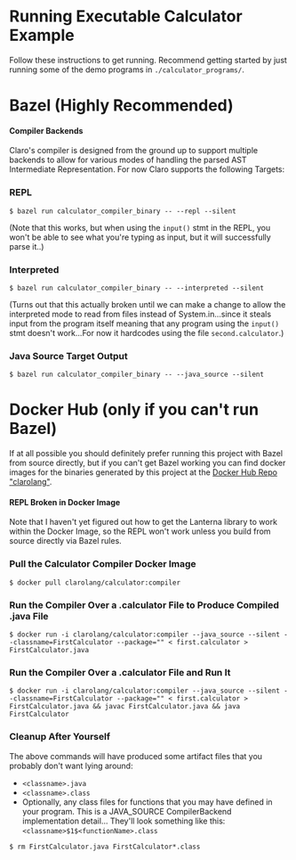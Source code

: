 # Running Executable Calculator Example
Follow these instructions to get running. Recommend getting started by just running some of the demo programs in `./calculator_programs/`.

# Bazel (Highly Recommended)

#### Compiler Backends
Claro's compiler is designed from the ground up to support multiple backends to allow for various modes of handling the parsed AST Intermediate Representation. For now Claro supports the following Targets:

### REPL
`$ bazel run calculator_compiler_binary -- --repl --silent`

(Note that this works, but when using the `input()` stmt in the REPL, you won't be able to see what you're typing as input, but it will successfully parse it..)

### Interpreted
`$ bazel run calculator_compiler_binary -- --interpreted --silent`

(Turns out that this actually broken until we can make a change to allow the interpreted mode to read from files instead of System.in...since it steals input from the program itself meaning that any program using the `input()` stmt doesn't work...For now it hardcodes using the file `second.calculator`.)

### Java Source Target Output
`$ bazel run calculator_compiler_binary -- --java_source --silent`


# Docker Hub (only if you can't run Bazel)

If at all possible you should definitely prefer running this project with Bazel from source directly, but if you can't get Bazel working you can find docker images for the binaries generated by this project at the [Docker Hub Repo "clarolang"](https://hub.docker.com/repository/docker/clarolang/calculator).

#### REPL Broken in Docker Image
Note that I haven't yet figured out how to get the Lanterna library to work within the Docker Image, so the REPL won't work unless you build from source directly via Bazel rules.

### Pull the Calculator Compiler Docker Image

`$ docker pull clarolang/calculator:compiler`

### Run the Compiler Over a .calculator File to Produce Compiled .java File

`$ docker run -i clarolang/calculator:compiler --java_source --silent --classname=FirstCalculator --package="" < first.calculator > FirstCalculator.java`

### Run the Compiler Over a .calculator File and Run It

`$ docker run -i clarolang/calculator:compiler --java_source --silent --classname=FirstCalculator --package="" < first.calculator > FirstCalculator.java && javac FirstCalculator.java && java FirstCalculator`

### Cleanup After Yourself

The above commands will have produced some artifact files that you probably don't want lying around:
- `<classname>.java`
- `<classname>.class`
- Optionally, any class files for functions that you may have defined in your program. This is a JAVA_SOURCE CompilerBackend implementation detail... They'll look something like this: `<classname>$1$<functionName>.class`

`$ rm FirstCalculator.java FirstCalculator*.class`
